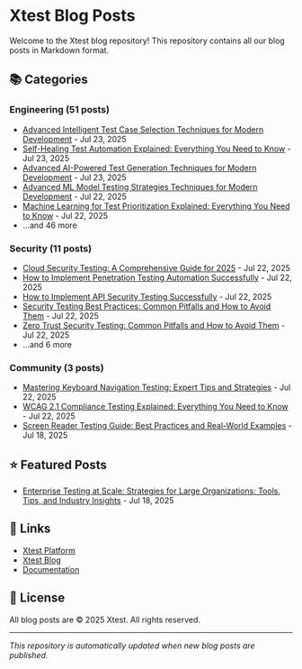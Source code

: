 # Xtest Blog Posts

Welcome to the Xtest blog repository! This repository contains all our blog posts in Markdown format.

## 📚 Categories

### Engineering (51 posts)

- [Advanced Intelligent Test Case Selection Techniques for Modern Development](posts/2025/2025-07-23-advanced-intelligent-test-case-selection-techniques-for-modern-development.md) - Jul 23, 2025
- [Self-Healing Test Automation Explained: Everything You Need to Know](posts/2025/2025-07-23-self-healing-test-automation-explained-everything-you-need-to-know.md) - Jul 23, 2025
- [Advanced AI-Powered Test Generation Techniques for Modern Development](posts/2025/2025-07-23-advanced-ai-powered-test-generation-techniques-for-modern-development.md) - Jul 23, 2025
- [Advanced ML Model Testing Strategies Techniques for Modern Development](posts/2025/2025-07-22-advanced-ml-model-testing-strategies-techniques-for-modern-development.md) - Jul 22, 2025
- [Machine Learning for Test Prioritization Explained: Everything You Need to Know](posts/2025/2025-07-22-machine-learning-for-test-prioritization-explained-everything-you-need-to-know.md) - Jul 22, 2025
- ...and 46 more

### Security (11 posts)

- [Cloud Security Testing: A Comprehensive Guide for 2025](posts/2025/2025-07-22-cloud-security-testing-a-comprehensive-guide-for-2025.md) - Jul 22, 2025
- [How to Implement Penetration Testing Automation Successfully](posts/2025/2025-07-22-how-to-implement-penetration-testing-automation-successfully.md) - Jul 22, 2025
- [How to Implement API Security Testing Successfully](posts/2025/2025-07-22-how-to-implement-api-security-testing-successfully.md) - Jul 22, 2025
- [Security Testing Best Practices: Common Pitfalls and How to Avoid Them](posts/2025/2025-07-22-security-testing-best-practices-common-pitfalls-and-how-to-avoid-them.md) - Jul 22, 2025
- [Zero Trust Security Testing: Common Pitfalls and How to Avoid Them](posts/2025/2025-07-22-zero-trust-security-testing-common-pitfalls-and-how-to-avoid-them.md) - Jul 22, 2025
- ...and 6 more

### Community (3 posts)

- [Mastering Keyboard Navigation Testing: Expert Tips and Strategies](posts/2025/2025-07-22-mastering-keyboard-navigation-testing-expert-tips-and-strategies.md) - Jul 22, 2025
- [WCAG 2.1 Compliance Testing Explained: Everything You Need to Know](posts/2025/2025-07-22-wcag-21-compliance-testing-explained-everything-you-need-to-know.md) - Jul 22, 2025
- [Screen Reader Testing Guide: Best Practices and Real-World Examples](posts/2025/2025-07-18-screen-reader-testing-guide-best-practices-and-real-world-examples.md) - Jul 18, 2025

## ⭐ Featured Posts

- [Enterprise Testing at Scale: Strategies for Large Organizations: Tools, Tips, and Industry Insights](posts/2025/2025-07-18-enterprise-testing-at-scale-strategies-for-large-organizations-tools-tips-and-industry-insights.md) - Jul 18, 2025

## 🔗 Links

- [Xtest Platform](https://xtest.io)
- [Xtest Blog](https://xtest.io/blog)
- [Documentation](https://xtest.io/docs)

## 📝 License

All blog posts are © 2025 Xtest. All rights reserved.

---

*This repository is automatically updated when new blog posts are published.*
